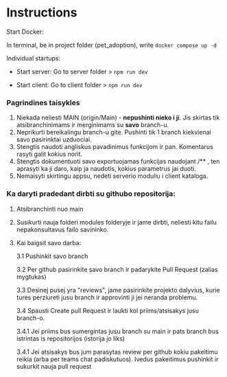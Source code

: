 # Instructions

Start Docker:

In terminal, be in project folder (pet_adoption), write `docker compose up -d`

Individual startups:

- Start server: Go to server folder > `npm run dev`

- Start client: Go to client folder > `npm run dev`

### Pagrindines taisykles

1. Niekada neliesti MAIN (origin/Main) - **nepushinti nieko i ji**. Jis skirtas tik atsibranchinimams ir merginimams su **savo** branch-u.
2. Neprikurti bereikalingu branch-u gite. Pushinti tik 1 branch kiekvienai savo pasirinktai uzduociai.
3. Stengtis naudoti angliskus pavadinimus funkcijom ir pan. Komentarus rasyti galit kokius norit.
4. Stengtis dokumentuoti savo exportuojamas funkcijas naudojant /\*\* , ten aprasyti ka ji daro, kaip ja naudotis, kokius parametrus jai duoti.
5. Nemaisyti skirtingu appsu, nedeti serverio moduliu i client kataloga.

### Ka daryti pradedant dirbti su githubo repositorija:

1. Atsibranchinti nuo main
2. Susikurti nauja folderi modules folderyje ir jame dirbti, neliesti kitu failu nepakonsultavus failo savininko.
3. Kai baigsit savo darba:

   3.1 Pushinkit savo branch

   3.2 Per github pasirinkite savo branch ir padarykite Pull Request (zalias mygtukas)

   3.3 Desinej pusej yra "reviews", jame pasirinkite projekto dalyvius, kurie tures perziureti jusu branch ir approvinti ji jei neranda problemu.

   3.4 Spausti Create pull Request ir laukti kol priims/atsisakys jusu branch-o.

   3.4.1 Jei priims bus sumergintas jusu branch su main ir pats branch bus istrintas is repositorijos (istorija jo liks)

   3.4.1 Jei atsisakys bus jum parasytas review per github kokiu pakeitimu reikia (arba per teams chat padiskutuos). Ivedus pakeitimus pushinkit ir sukurkit nauja pull request
